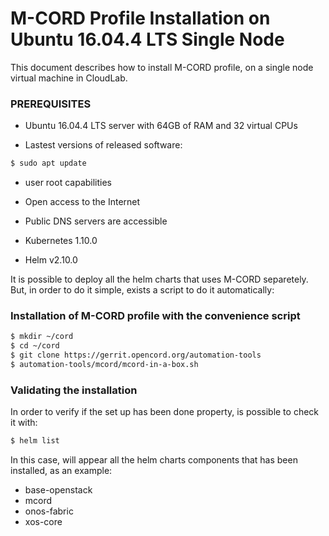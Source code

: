 # M-CORD Profile Installation on Ubuntu 16.04.4 LTS Single Node

This document describes how to install M-CORD profile, on a single node virtual machine in CloudLab.

### PREREQUISITES

  - Ubuntu 16.04.4 LTS server with 64GB of RAM and 32 virtual CPUs
        
  - Lastest versions of released software:

```sh
$ sudo apt update
```

  - user root capabilities

  - Open access to the Internet

  - Public DNS servers are accessible
  
  - Kubernetes 1.10.0

  - Helm v2.10.0

It is possible to deploy all the helm charts that uses M-CORD separetely. 
But, in order to do it simple, exists a script to do it automatically: 

### Installation of M-CORD profile with the convenience script

```sh
$ mkdir ~/cord
$ cd ~/cord
$ git clone https://gerrit.opencord.org/automation-tools
$ automation-tools/mcord/mcord-in-a-box.sh
```

### Validating the installation

In order to verify if the set up has been done property, is possible to check it with:

```sh
$ helm list
```
In this case, will appear all the helm charts components that has been installed, as an example:
  - base-openstack
  - mcord 
  - onos-fabric
  - xos-core 
